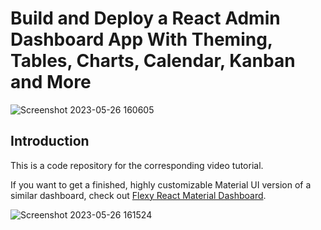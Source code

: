 # Build and Deploy a React Admin Dashboard App With Theming, Tables, Charts, Calendar, Kanban and More
![Screenshot 2023-05-26 160605](https://github.com/StarterCode11/admin-dashboard-app/assets/115452842/741b0694-6846-457d-a6bd-3df6718dd164)


## Introduction
This is a code repository for the corresponding video tutorial.

If you want to get a finished, highly customizable Material UI version of a similar dashboard, check out [Flexy React Material Dashboard](https://www.wrappixel.com/templates/flexy-react-material-dashboard-admin/?ref=257&campaign=Flexy).

![Screenshot 2023-05-26 161524](https://github.com/StarterCode11/admin-dashboard-app/assets/115452842/06f82add-bb53-4184-8715-53fe1fce0e75)

